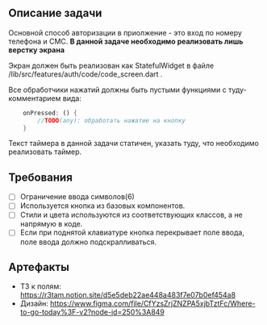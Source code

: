 ## Описание задачи

Основной способ авторизации в приолжение - это вход по номеру телефона и СМС.
**В данной задаче необходимо реализовать лишь верстку экрана**

Экран должен быть реализован как StatefulWidget в файле /lib/src/features/auth/code/code_screen.dart .

Все обработчики нажатий должны быть пустыми функциями с туду-комментарием вида:
```dart
    onPressed: () {
        //TODO(any): обработать нажатие на кнопку 
    }
```
Текст таймера в данной задачи статичен, указать туду, что необходимо реализовать таймер.

## Требования

* [ ] Ограничение ввода символов(6)
* [ ] Используется кнопка из базовых компонентов.
* [ ] Стили и цвета используются из соответствующих классов, а не напрямую в коде.
* [ ] Если при поднятой клавиатуре кнопка перекрывает поле ввода, поле ввода должно подскралливаться.

## Артефакты

- ТЗ к полям: https://r3tam.notion.site/d5e5deb22ae448a483f7e07b0ef454a8
- Дизайн: https://www.figma.com/file/CfYzsZrjZNZPA5xjbTztFc/Where-to-go-today%3F-v2?node-id=250%3A849

 